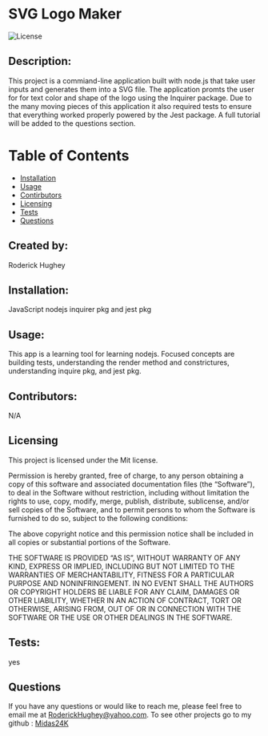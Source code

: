 # SVG Logo Maker

![License](https://img.shields.io/badge/License-Mit-yellow.svg)

## Description:

This project is a commiand-line application built with node.js that take user inputs and generates them into a SVG file. The application promts the user for for text color and shape of the logo using the Inquirer package. Due to the many moving pieces of this application it also required tests to ensure that everything worked properly powered by the Jest package. A full tutorial will be added to the questions section.

# Table of Contents

- [Installation](#installation)
- [Usage](#usage)
- [Contirbutors](#contirbutors)
- [Licensing](#Licensing)
- [Tests](#tests)
- [Questions](#questions)

## Created by:

Roderick Hughey

## Installation:

JavaScript nodejs inquirer pkg and jest pkg

## Usage:

This app is a learning tool for learning nodejs. Focused concepts are building tests, understanding the render method and constrictures, understanding inquire pkg, and jest pkg.
   
## Contributors:
 N/A

## Licensing

This project is licensed under the Mit license.


Permission is hereby granted, free of charge, to any person obtaining a copy of this software and associated documentation files (the “Software”), to deal in the Software without restriction, including without limitation the rights to use, copy, modify, merge, publish, distribute, sublicense, and/or sell copies of the Software, and to permit persons to whom the Software is furnished to do so, subject to the following conditions:

The above copyright notice and this permission notice shall be included in all copies or substantial portions of the Software.

THE SOFTWARE IS PROVIDED “AS IS”, WITHOUT WARRANTY OF ANY KIND, EXPRESS OR IMPLIED, INCLUDING BUT NOT LIMITED TO THE WARRANTIES OF MERCHANTABILITY, FITNESS FOR A PARTICULAR PURPOSE AND NONINFRINGEMENT. IN NO EVENT SHALL THE AUTHORS OR COPYRIGHT HOLDERS BE LIABLE FOR ANY CLAIM, DAMAGES OR OTHER LIABILITY, WHETHER IN AN ACTION OF CONTRACT, TORT OR OTHERWISE, ARISING FROM, OUT OF OR IN CONNECTION WITH THE SOFTWARE OR THE USE OR OTHER DEALINGS IN THE SOFTWARE.

## Tests:

yes

## Questions

If you have any questions or would like to reach me, please feel free to email me at [RoderickHughey@yahoo.com](mailto:RoderickHughey@yahoo.com).
To see other projects go to my github : [Midas24K](https://github.com/Midas24K)
